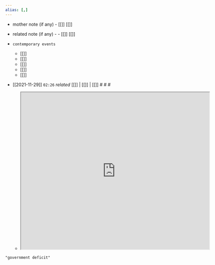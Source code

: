 ```yaml
---
alias: [,]
---
```

- mother note (if any)
		- [[]] [[]]
- related note (if any) -
		- [[]] [[]]
- `contemporary events`
	- [[]]
	- [[]]
	- [[]]
	- [[]]
	- [[]]

- [[2021-11-29]]  `02:26` _related_ [[]] | [[]] | [[]] # # #
	- <iframe src="https://byjus.com/commerce/measures-of-government-deficit/" width="600" height="500" ></iframe>

```query
"government deficit"
```